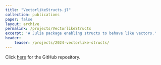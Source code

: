 ```yaml
---
title: "VectorlikeStructs.jl"
collection: publications
paper: false
layout: archive
permalink: /projects/VectorlikeStructs
excerpt: 'A Julia package enabling structs to behave like vectors.'
header:
    teaser: /projects/2024-vectorlike-structs/
---
```


Click [here](https://github.com/janneshb/VectorlikeStructs.jl) for the GitHub repository.
